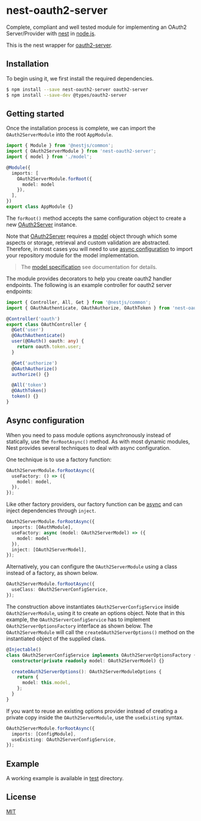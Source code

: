# nest-oauth2-server

Complete, compliant and well tested module for implementing an OAuth2 Server/Provider with [nest](https://github.com/nestjs/nest) in [node.js](http://nodejs.org/).

This is the nest wrapper for [oauth2-server](https://github.com/oauthjs/node-oauth2-server).

## Installation

To begin using it, we first install the required dependencies.

```bash
$ npm install --save nest-oauth2-server oauth2-server
$ npm install --save-dev @types/oauth2-server
```

## Getting started

Once the installation process is complete, we can import the `OAuth2ServerModule` into the root `AppModule`.

```typescript
import { Module } from '@nestjs/common';
import { OAuth2ServerModule } from 'nest-oauth2-server';
import { model } from './model';

@Module({
  imports: [
    OAuth2ServerModule.forRoot({
      model: model
    }),
  ],
})
export class AppModule {}
```

The `forRoot()` method accepts the same configuration object to create a new [OAuth2Server](https://oauth2-server.readthedocs.io/en/latest/api/oauth2-server.html#new-oauth2server-options) instance.

Note that [OAuth2Server](https://oauth2-server.readthedocs.io/en/latest/api/oauth2-server.html) requires a [model](https://oauth2-server.readthedocs.io/en/latest/model/overview.html) object through which some aspects or storage, retrieval and custom validation are abstracted. Therefore, in most cases you will need to use [async configuration](#async-configuration) to import your repository module for the model implementation.

> The [model specification](https://oauth2-server.readthedocs.io/en/latest/model/spec.html) see documentation for details.

The module provides decorators to help you create oauth2 handler endpoints. The following is an example controller for oauth2 server endpoints:

```typescript
import { Controller, All, Get } from '@nestjs/common';
import { OAuthAuthenticate, OAuthAuthorize, OAuthToken } from 'nest-oauth2-server';

@Controller('oauth')
export class OAuthController {
  @Get('user')
  @OAuthAuthenticate()
  user(@OAuth() oauth: any) {
    return oauth.token.user;
  }

  @Get('authorize')
  @OAuthAuthorize()
  authorize() {}

  @All('token')
  @OAuthToken()
  token() {}
}
```

## Async configuration

When you need to pass module options asynchronously instead of statically, use the `forRootAsync()` method. As with most dynamic modules, Nest provides several techniques to deal with async configuration.

One technique is to use a factory function:

```typescript
OAuth2ServerModule.forRootAsync({
  useFactory: () => ({
    model: model,
  }),
});
```

Like other factory providers, our factory function can be [async](https://docs.nestjs.com/fundamentals/custom-providers#factory-providers-usefactory) and can inject dependencies through `inject`.

```typescript
OAuth2ServerModule.forRootAsync({
  imports: [OAuthModule],
  useFactory: async (model: OAuth2ServerModel) => ({
    model: model
  }),
  inject: [OAuth2ServerModel],
});
```

Alternatively, you can configure the `OAuth2ServerModule` using a class instead of a factory, as shown below.

```typescript
OAuth2ServerModule.forRootAsync({
  useClass: OAuth2ServerConfigService,
});
```

The construction above instantiates `OAuth2ServerConfigService` inside `OAuth2ServerModule`, using it to create an options object. Note that in this example, the `OAuth2ServerConfigService` has to implement `OAuth2ServerOptionsFactory` interface as shown below. The `OAuth2ServerModule` will call the `createOAuth2ServerOptions()` method on the instantiated object of the supplied class.

```typescript
@Injectable()
class OAuth2ServerConfigService implements OAuth2ServerOptionsFactory {
  constructor(private readonly model: OAuth2ServerModel) {}

  createOAuth2ServerOptions(): OAuth2ServerModuleOptions {
    return {
      model: this.model,
    };
  }
}
```

If you want to reuse an existing options provider instead of creating a private copy inside the `OAuth2ServerModule`, use the `useExisting` syntax.

```typescript
OAuth2ServerModule.forRootAsync({
  imports: [ConfigModule],
  useExisting: OAuth2ServerConfigService,
});
```

## Example

A working example is available in [test](./test/app/) directory.

## License

[MIT](LICENSE)
